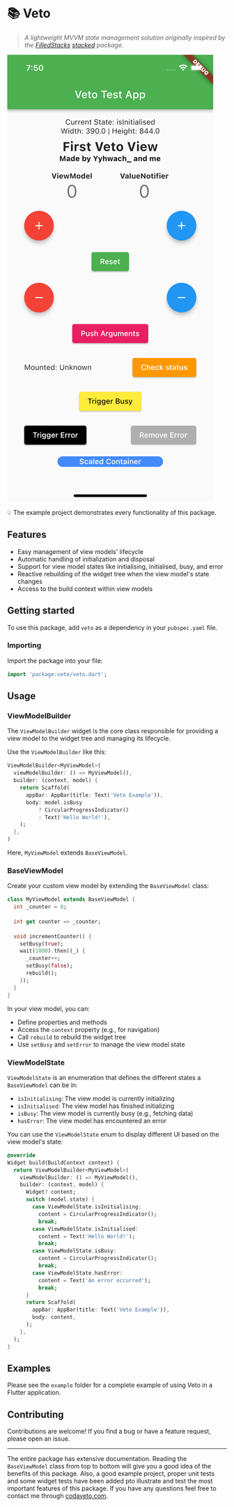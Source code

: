# 📚 Veto

> *A lightweight MVVM state management solution originally inspired by the [FilledStacks](https://www.filledstacks.com/) [stacked](https://pub.dev/packages/stacked) package.*
>

![veto_example_project.png](veto_example_project.png)

<aside>
💡 The example project demonstrates every functionality of this package.

</aside>

## Features

- Easy management of view models' lifecycle
- Automatic handling of initialization and disposal
- Support for view model states like initialising, initialised, busy, and error
- Reactive rebuilding of the widget tree when the view model's state changes
- Access to the build context within view models

## Getting started

To use this package, add `veto` as a dependency in your `pubspec.yaml` file.

### Importing

Import the package into your file:

```dart
import 'package:veto/veto.dart';
```

## Usage

### ViewModelBuilder

The `ViewModelBuilder` widget is the core class responsible for providing a view model to the widget tree and managing its lifecycle.

Use the `ViewModelBuilder` like this:

```dart
ViewModelBuilder<MyViewModel>(
  viewModelBuilder: () => MyViewModel(),
  builder: (context, model) {
    return Scaffold(
      appBar: AppBar(title: Text('Veto Example')),
      body: model.isBusy
          ? CircularProgressIndicator()
          : Text('Hello World!'),
    );
  },
)
```

Here, `MyViewModel` extends `BaseViewModel`.

### BaseViewModel

Create your custom view model by extending the `BaseViewModel` class:

```dart
class MyViewModel extends BaseViewModel {
  int _counter = 0;

  int get counter => _counter;

  void incrementCounter() {
    setBusy(true);
    wait(1000).then((_) {
      _counter++;
      setBusy(false);
      rebuild();
    });
  }
}
```

In your view model, you can:

- Define properties and methods
- Access the `context` property (e.g., for navigation)
- Call `rebuild` to rebuild the widget tree
- Use `setBusy` and `setError` to manage the view model state

### ViewModelState

`ViewModelState` is an enumeration that defines the different states a `BaseViewModel` can be in:

- `isInitialising`: The view model is currently initializing
- `isInitialised`: The view model has finished initializing
- `isBusy`: The view model is currently busy (e.g., fetching data)
- `hasError`: The view model has encountered an error

You can use the `ViewModelState` enum to display different UI based on the view model's state:

```dart
@override
Widget build(BuildContext context) {
  return ViewModelBuilder<MyViewModel>(
    viewModelBuilder: () => MyViewModel(),
    builder: (context, model) {
      Widget? content;
      switch (model.state) {
        case ViewModelState.isInitialising:
          content = CircularProgressIndicator();
          break;
        case ViewModelState.isInitialised:
          content = Text('Hello World!');
          break;
        case ViewModelState.isBusy:
          content = CircularProgressIndicator();
          break;
        case ViewModelState.hasError:
          content = Text('An error occurred');
          break;
      }
      return Scaffold(
        appBar: AppBar(title: Text('Veto Example')),
        body: content,
      );
    },
  );
}
```

## Examples

Please see the `example` folder for a complete example of using Veto in a Flutter application.

## Contributing

Contributions are welcome! If you find a bug or have a feature request, please open an issue.


---

The entire package has extensive documentation. Reading the `BaseViewModel` class from top to bottom will give you a good idea of the benefits of this package. Also, a good example project, proper unit tests and some widget tests have been added pto illustrate and test the most important features of this package. If you have any questions feel free to contact me through [codaveto.com](https://www.codaveto.com).
